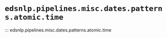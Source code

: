 # `edsnlp.pipelines.misc.dates.patterns.atomic.time`

::: edsnlp.pipelines.misc.dates.patterns.atomic.time
